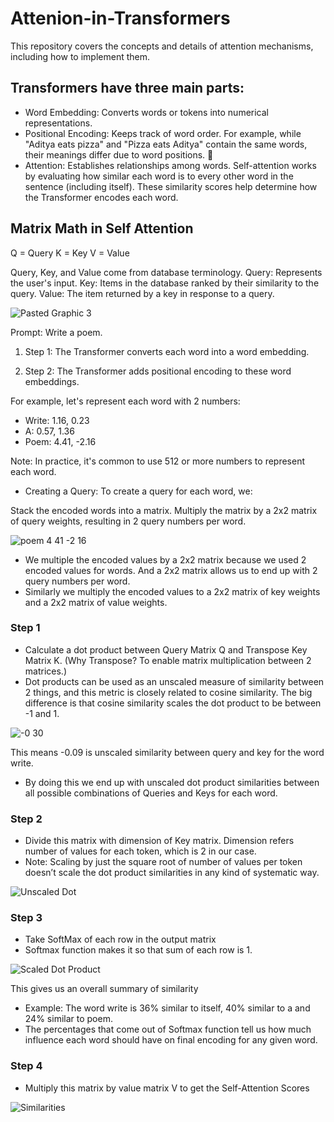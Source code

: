 # Attenion-in-Transformers
This repository covers the concepts and details of attention mechanisms, including how to implement them.

## Transformers have three main parts:

* Word Embedding: Converts words or tokens into numerical representations.
* Positional Encoding: Keeps track of word order. For example, while "Aditya eats pizza" and "Pizza eats Aditya" contain the same words, their meanings differ due to word positions. 🍕 
* Attention: Establishes relationships among words. Self-attention works by evaluating how similar each word is to every other word in the sentence (including itself). These similarity scores help determine how the Transformer encodes each word.

## Matrix Math in Self Attention

Q = Query
K = Key
V = Value

Query, Key, and Value come from database terminology.
Query: Represents the user's input.
Key: Items in the database ranked by their similarity to the query.
Value: The item returned by a key in response to a query.



![Pasted Graphic 3](https://github.com/user-attachments/assets/4255f4c1-3156-4ccc-b4ac-e4327c1393b8)


Prompt: Write a poem.

1. Step 1: The Transformer converts each word into a word embedding.

2. Step 2: The Transformer adds positional encoding to these word embeddings.

For example, let's represent each word with 2 numbers:

* Write: 1.16, 0.23
* A: 0.57, 1.36
* Poem: 4.41, -2.16

Note: In practice, it's common to use 512 or more numbers to represent each word.

- Creating a Query:
To create a query for each word, we:

Stack the encoded words into a matrix.
Multiply the matrix by a 2x2 matrix of query weights, resulting in 2 query numbers per word.

![poem 4 41 -2 16](https://github.com/user-attachments/assets/f6f6dc54-963d-4a6d-9081-253f6882c010)

- We multiple the encoded values by a 2x2 matrix because we used 2 encoded values for words. And a 2x2 matrix allows us to end up with 2 query numbers per word. 
- Similarly	we multiply the encoded values to a 2x2 matrix of key weights and a 2x2 matrix of value weights. 


### Step 1
- Calculate a dot product between Query Matrix Q and  Transpose Key Matrix K. (Why Transpose? To enable matrix multiplication between 2 matrices.)
- Dot products can be used as an unscaled measure of similarity between 2 things, and this metric is closely related to cosine similarity. The big difference is that cosine similarity scales the dot product to be between -1 and 1.


![-0 30](https://github.com/user-attachments/assets/dc529bf8-680a-4e44-816e-ff498f72ddee)

This means -0.09 is unscaled similarity between query and key for the word write. 
- By doing this we end up with unscaled dot product similarities between all possible combinations of Queries and Keys for each word.

### Step 2
- Divide this matrix with dimension of Key matrix. Dimension refers number of values for each token, which is 2 in our case.
- Note: Scaling by just the square root of number of values per token doesn’t scale the dot product  similarities in any kind of systematic way. 

![Unscaled Dot](https://github.com/user-attachments/assets/5d521b03-25f2-4944-9fce-6d31a79c0246)


### Step 3
- Take SoftMax of each row in the output matrix
- Softmax function makes it so that sum of each row is 1.
  
![Scaled Dot Product](https://github.com/user-attachments/assets/1dc3ad89-6619-4fd2-b200-c87dd22c79ac)

This gives us an overall summary of similarity
- Example: The word write is 36% similar to itself, 40% similar to a and 24% similar to poem.
- The percentages that come out of Softmax function tell us how much influence each word should have on final encoding for any given word. 

### Step 4
- Multiply this matrix by value matrix V to get the Self-Attention Scores
  
![Similarities](https://github.com/user-attachments/assets/b9a3252d-46be-4f47-8ed5-b88cebc46c08)










